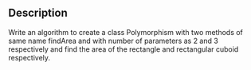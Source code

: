 ## Description
Write an algorithm to create a class Polymorphism with two methods of same name findArea and with number of parameters as 2 and 3 respectively and find the area of the rectangle and rectangular cuboid respectively.

